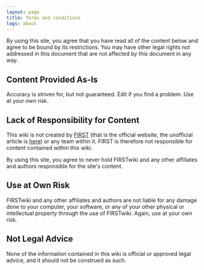 ```yaml
---
layout: page
title: Terms and conditions
tags: about
---
```


By using this site, you agree that you have read all of the content below and
agree to be bound by its restrictions. You may have other legal rights not
addressed in this document that are not affected by this document in any way.

##  Content Provided As-Is

Accuracy is striven for, but not guaranteed. Edit if you find a problem. Use
at your own risk.

##  Lack of Responsibility for Content

This wiki is not created by [FIRST](http://www.usfirst.org
"http://www.usfirst.org" ) (that is the official website, the unofficial
article is [here](/wiki/first)) or any team within it. FIRST is
therefore not responsible for content contained within this wiki.

By using this site, you agree to never hold FIRSTwiki and any other affiliates
and authors responsible for the site's content.

##  Use at Own Risk

FIRSTwiki and any other affiliates and authors are not liable for any damage
done to your computer, your software, or any of your other physical or
intellectual property through the use of FIRSTwiki. Again, use at your own risk.

##  Not Legal Advice

None of the information contained in this wiki is official or approved legal
advice, and it should not be construed as such.
